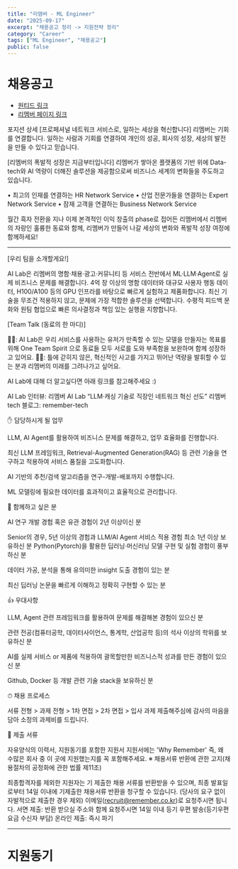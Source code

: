 ```yaml
---
title: "리맴버 - ML Engineer"
date: "2025-09-17"
excerpt: "채용공고 정리 -> 지원전략 정리"
category: "Career"
tags: ["ML Engineer", "채용공고"]
public: false
---
```


# 채용공고

- [원티드 링크](https://www.wanted.co.kr/wd/306324)
- [리멤버 페이지 링크](https://hello.remember.co.kr/job_posting/S07Y6weP)

포지션 상세
[프로페셔널 네트워크 서비스로, 일하는 세상을 혁신합니다]
리멤버는 기회를 연결합니다. 일하는 사람과 기회를 연결하여 개인의 성공, 회사의 성장, 세상의 발전을 만들 수 있다고 믿습니다.

[리멤버의 폭발적 성장은 지금부터입니다]
리멤버가 쌓아온 플랫폼의 기반 위에 Data-tech와 AI 역량이 더해진 솔루션을 제공함으로써 비즈니스 세계의 변화들을 주도하고 있습니다.

• 최고의 인재를 연결하는 HR Network Service
• 산업 전문가들을 연결하는 Expert Network Service
• 잠재 고객을 연결하는 Business Network Service

월간 흑자 전환을 지나 이제 본격적인 이익 창출의 phase로 접어든 리멤버에서
리멤버의 자랑인 훌륭한 동료와 함께, 리멤버가 만들어 나갈 세상의 변화와 폭발적 성장 여정에 함께하세요!

----------------------------------------------------------------------------------------

[우리 팀을 소개할게요!]

AI Lab은 리멤버의 명함·채용·광고·커뮤니티 등 서비스 전반에서 ML·LLM·Agent로 실제 비즈니스 문제를 해결합니다. 4억 장 이상의 명함 데이터와 대규모 사용자 행동 데이터, H100/A100 등의 GPU 인프라를 바탕으로 빠르게 실험하고 제품화합니다. 최신 기술을 무조건 적용하지 않고, 문제에 가장 적합한 솔루션을 선택합니다. 수평적 피드백 문화와 원팀 협업으로 빠른 의사결정과 책임 있는 실행을 지향합니다.


[Team Talk (동료의 한 마디)]

👨🏻: AI Lab은 우리 서비스를 사용하는 유저가 만족할 수 있는 모델을 만들자는 목표를 위해 One Team Spirit 으로 동료들 모두 서로를 도와 부족함을 보완하며 함께 성장하고 있어요.
👩🏻: 틀에 갇히지 않은, 혁신적인 사고를 가지고 뛰어난 역량을 발휘할 수 있는 분과 리멤버의 미래를 그려나가고 싶어요.



AI Lab에 대해 더 알고싶다면 아래 링크를 참고해주세요 :)

AI Lab 인터뷰: 리멤버 AI Lab “LLM·캐싱 기술로 직장인 네트워크 혁신 선도”
리멤버 tech 블로그: remember-tech

✋ 담당하시게 될 업무

LLM, AI Agent를 활용하여 비즈니스 문제를 해결하고, 업무 효율화를 진행합니다.

최신 LLM 프레임워크, Retrieval-Augmented Generation(RAG) 등 관련 기술을 연구하고 적용하여 서비스 품질을 고도화합니다.

AI 기반의 추천/검색 알고리즘을 연구-개발-배포까지 수행합니다.

ML 모델링에 필요한 데이터를 효과적이고 효율적으로 관리합니다.

 

🤗 함께하고 싶은 분

AI 연구 개발 경험 혹은 유관 경험이 2년 이상이신 분

Senior의 경우, 5년 이상의 경험과 LLM/AI Agent 서비스 적용 경험 최소 1년 이상 보유하신 분
Python(Pytorch)을 활용한 딥러닝·머신러닝 모델 구현 및 실험 경험이 풍부하신 분

데이터 가공, 분석을 통해 유의미한 insight 도출 경험이 있는 분

최신 딥러닝 논문을 빠르게 이해하고 정확히 구현할 수 있는 분

👍 우대사항

LLM, Agent 관련 프레임워크를 활용하여 문제를 해결해본 경험이 있으신 분

관련 전공(컴퓨터공학, 데이터사이언스, 통계학, 산업공학 등)의 석사 이상의 학위를 보유하신 분

AI를 실제 서비스 or 제품에 적용하여 괄목할만한 비즈니스적 성과를 만든 경험이 있으신 분

Github, Docker 등 개발 관련 기술 stack을 보유하신 분

 

⏱ 채용 프로세스

서류 전형 > 과제 전형 > 1차 면접 > 2차 면접 > 입사
과제 제출해주심에 감사의 마음을 담아 소정의 과제비를 드립니다.
 

📂 제출 서류

자유양식의 이력서, 지원동기를 포함한 지원서
지원서에는 'Why Remember' 즉, 왜 수많은 회사 중 이 곳에 지원했는지를 꼭 포함해주세요.
※ 채용서류 반환에 관한 고지(채용절차의 공정화에 관한 법률 제11조)

최종합격자를 제외한 지원자는 기 제출한 채용 서류를 반환받을 수 있으며, 최종 발표일로부터 14일 이내에 기제출한 채용서류 반환을 청구할 수 있습니다. (당사의 요구 없이 자발적으로 제출한 경우 제외)
이메일(recruit@remember.co.kr)로 요청주시면 됩니다.
서면 제출: 반환 받으실 주소와 함께 요청주시면 14일 이내 등기 우편 발송(등기우편 요금 수신자 부담)
온라인 제출: 즉시 파기

---

# 지원동기

